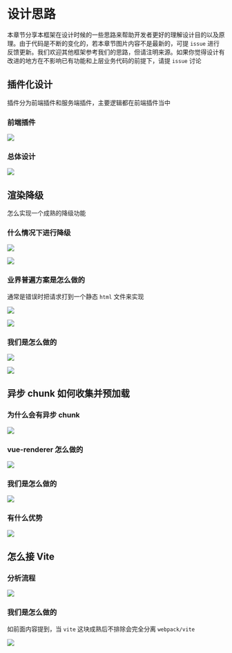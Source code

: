 # 设计思路

本章节分享本框架在设计时候的一些思路来帮助开发者更好的理解设计目的以及原理。由于代码是不断的变化的，若本章节图片内容不是最新的，可提 `issue` 进行反馈更新。我们欢迎其他框架参考我们的思路，但请注明来源。如果你觉得设计有改进的地方在不影响已有功能和上层业务代码的前提下，请提 `issue` 讨论

## 插件化设计

插件分为前端插件和服务端插件，主要逻辑都在前端插件当中

### 前端插件

![](/images/plugin1.png)

### 总体设计

![](/images/plugin2.png)

## 渲染降级

怎么实现一个成熟的降级功能
### 什么情况下进行降级

![](/images/csr1.png)

![](/images/csr2.png)

### 业界普遍方案是怎么做的

通常是错误时把请求打到一个静态 `html` 文件来实现

![](/images/csr3.png)

![](/images/csr4.png)

### 我们是怎么做的

![](/images/csr5.png)

![](/images/csr6.png)

## 异步 chunk 如何收集并预加载

### 为什么会有异步 chunk

![](/images/chunk1.png)

### vue-renderer 怎么做的

![](/images/chunk2.png)

### 我们是怎么做的

![](/images/chunk3.png)

### 有什么优势

![](/images/chunk4.png)

## 怎么接 Vite

### 分析流程

![](/images/vite1.png)

### 我们是怎么做的

如前面内容提到，当 `vite` 这块成熟后不排除会完全分离 `webpack/vite`

![](/images/vite2.png)
